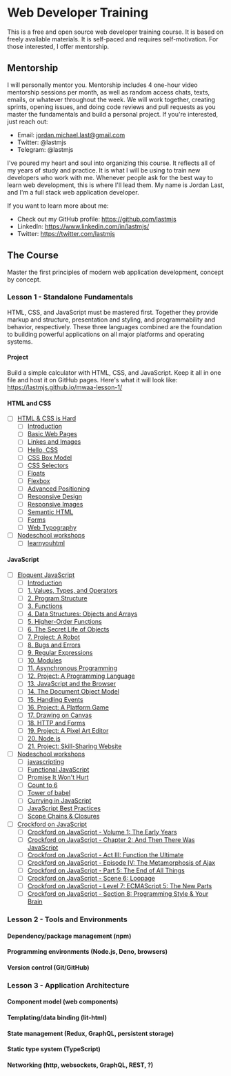 # Web Developer Training

This is a free and open source web developer training course. It is based on freely available materials. It is self-paced and requires self-motivation. For those interested, I offer mentorship.

## Mentorship

I will personally mentor you. Mentorship includes 4 one-hour video mentorship sessions per month, as well as random access chats, texts, emails, or whatever throughout the week. We will work together, creating sprints, opening issues, and doing code reviews and pull requests as you master the fundamentals and build a personal project. If you're interested, just reach out:

* Email: jordan.michael.last@gmail.com
* Twitter: @lastmjs
* Telegram: @lastmjs

I've poured my heart and soul into organizing this course. It reflects all of my years of study and practice. It is what I will be using to train new developers who work with me. Whenever people ask for the best way to learn web development, this is where I'll lead them. My name is Jordan Last, and I'm a full stack web application developer.

If you want to learn more about me:

* Check out my GitHub profile: https://github.com/lastmjs
* LinkedIn: https://www.linkedin.com/in/lastmjs/
* Twitter: https://twitter.com/lastmjs

## The Course

Master the first principles of modern web application development, concept by concept.

### Lesson 1 - Standalone Fundamentals

HTML, CSS, and JavaScript must be mastered first. Together they provide markup and structure, presentation and styling, and programmability and behavior, respectively. These three languages combined are the foundation to building powerful applications on all major platforms and operating systems.

#### Project

Build a simple calculator with HTML, CSS, and JavaScript. Keep it all in one file and host it on GitHub pages. Here's what it will look like: https://lastmjs.github.io/mwaa-lesson-1/

#### HTML and CSS

- [ ] [HTML & CSS is Hard](https://internetingishard.com/html-and-css/)
  - [ ] [Introduction](https://internetingishard.com/html-and-css/introduction/)
  - [ ] [Basic Web Pages](https://internetingishard.com/html-and-css/basic-web-pages/)
  - [ ] [Linkes and Images](https://internetingishard.com/html-and-css/links-and-images/)
  - [ ] [Hello, CSS](https://internetingishard.com/html-and-css/hello-css/)
  - [ ] [CSS Box Model](https://internetingishard.com/html-and-css/css-box-model/)
  - [ ] [CSS Selectors](https://internetingishard.com/html-and-css/css-selectors/)
  - [ ] [Floats](https://internetingishard.com/html-and-css/floats/)
  - [ ] [Flexbox](https://internetingishard.com/html-and-css/flexbox/)
  - [ ] [Advanced Positioning](https://internetingishard.com/html-and-css/advanced-positioning/)
  - [ ] [Responsive Design](https://internetingishard.com/html-and-css/responsive-design/)
  - [ ] [Responsive Images](https://internetingishard.com/html-and-css/responsive-images/)
  - [ ] [Semantic HTML](https://internetingishard.com/html-and-css/semantic-html/)
  - [ ] [Forms](https://internetingishard.com/html-and-css/forms/)
  - [ ] [Web Typography](https://internetingishard.com/html-and-css/web-typography/)
  
- [ ] [Nodeschool workshops](https://nodeschool.io)
  - [ ] [learnyouhtml](https://github.com/denysdovhan/learnyouhtml)

#### JavaScript
- [ ] [Eloquent JavaScript](https://eloquentjavascript.net/index.html)
  - [ ] [Introduction](https://eloquentjavascript.net/00_intro.html)
  - [ ] [1. Values, Types, and Operators](https://eloquentjavascript.net/01_values.html)
  - [ ] [2. Program Structure](https://eloquentjavascript.net/02_program_structure.html)
  - [ ] [3. Functions](https://eloquentjavascript.net/03_functions.html)
  - [ ] [4. Data Structures: Objects and Arrays](https://eloquentjavascript.net/04_data.html)
  - [ ] [5. Higher-Order Functions](https://eloquentjavascript.net/05_higher_order.html)
  - [ ] [6. The Secret Life of Objects](https://eloquentjavascript.net/06_object.html)
  - [ ] [7. Project: A Robot](https://eloquentjavascript.net/07_robot.html)
  - [ ] [8. Bugs and Errors](https://eloquentjavascript.net/08_error.html)
  - [ ] [9. Regular Expressions](https://eloquentjavascript.net/09_regexp.html)
  - [ ] [10. Modules](https://eloquentjavascript.net/10_modules.html)
  - [ ] [11. Asynchronous Programming](https://eloquentjavascript.net/11_async.html)
  - [ ] [12. Project: A Programming Language](https://eloquentjavascript.net/12_language.html)
  - [ ] [13. JavaScript and the Browser](https://eloquentjavascript.net/13_browser.html)
  - [ ] [14. The Document Object Model](https://eloquentjavascript.net/14_dom.html)
  - [ ] [15. Handling Events](https://eloquentjavascript.net/15_event.html)
  - [ ] [16. Project: A Platform Game](https://eloquentjavascript.net/16_game.html)
  - [ ] [17. Drawing on Canvas](https://eloquentjavascript.net/17_canvas.html)
  - [ ] [18. HTTP and Forms](https://eloquentjavascript.net/18_http.html)
  - [ ] [19. Project: A Pixel Art Editor](https://eloquentjavascript.net/19_paint.html)
  - [ ] [20. Node.js](https://eloquentjavascript.net/20_node.html)
  - [ ] [21. Project: Skill-Sharing Website](https://eloquentjavascript.net/21_skillsharing.html)
  
- [ ] [Nodeschool workshops](https://nodeschool.io)
  - [ ] [javascripting](https://github.com/workshopper/javascripting)
  - [ ] [Functional JavaScript](https://github.com/timoxley/functional-javascript-workshop)
  - [ ] [Promise It Won't Hurt](https://github.com/stevekane/promise-it-wont-hurt)
  - [ ] [Count to 6](https://github.com/domenic/count-to-6)
  - [ ] [Tower of babel](https://github.com/yosuke-furukawa/tower-of-babel)
  - [ ] [Currying in JavaScript](https://github.com/kishorsharma/currying-workshopper)
  - [ ] [JavaScript Best Practices](https://github.com/excellalabs/js-best-practices-workshopper)
  - [ ] [Scope Chains & Closures](https://github.com/workshopper/scope-chains-closures)
  
- [ ] [Crockford on JavaScript](https://www.youtube.com/playlist?list=PL7664379246A246CB)
  - [ ] [Crockford on JavaScript - Volume 1: The Early Years](https://www.youtube.com/watch?v=JxAXlJEmNMg&list=PL7664379246A246CB&index=2&t=1s)
  - [ ] [Crockford on JavaScript - Chapter 2: And Then There Was JavaScript](https://www.youtube.com/watch?v=RO1Wnu-xKoY&list=PL7664379246A246CB&index=3&t=0s)
  - [ ] [Crockford on JavaScript - Act III: Function the Ultimate](https://www.youtube.com/watch?v=ya4UHuXNygM&list=PL7664379246A246CB&index=4&t=0s)
  - [ ] [Crockford on JavaScript - Episode IV: The Metamorphosis of Ajax](https://www.youtube.com/watch?v=Fv9qT9joc0M&list=PL7664379246A246CB&index=5&t=0s)
  - [ ] [Crockford on JavaScript - Part 5: The End of All Things](https://www.youtube.com/watch?v=47Ceot8yqeI&list=PL7664379246A246CB&index=6&t=0s)
  - [ ] [Crockford on JavaScript - Scene 6: Loopage](https://www.youtube.com/watch?v=QgwSUtYSUqA&list=PL7664379246A246CB&index=7&t=0s)
  - [ ] [Crockford on JavaScript - Level 7: ECMAScript 5: The New Parts](https://www.youtube.com/watch?v=UTEqr0IlFKY&list=PL7664379246A246CB&index=8&t=0s)
  - [ ] [Crockford on JavaScript - Section 8: Programming Style & Your Brain](https://www.youtube.com/watch?v=taaEzHI9xyY&list=PL7664379246A246CB&index=9&t=0s)

### Lesson 2 - Tools and Environments

#### Dependency/package management (npm)

#### Programming environments (Node.js, Deno, browsers)

#### Version control (Git/GitHub)

### Lesson 3 - Application Architecture

#### Component model (web components)

#### Templating/data binding (lit-html)

#### State management (Redux, GraphQL, persistent storage)

#### Static type system (TypeScript)

#### Networking (http, websockets, GraphQL, REST, ?)

